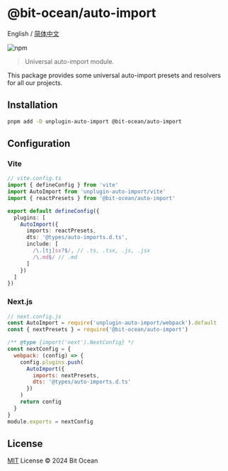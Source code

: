 # @bit-ocean/auto-import

English / [简体中文](./README.zh-CN.md)

![npm](https://img.shields.io/npm/v/@bit-ocean/auto-import?logo=typescript&label=auto-import)

> Universal auto-import module.

This package provides some universal auto-import presets and resolvers for all our projects.

## Installation

```bash
pnpm add -D unplugin-auto-import @bit-ocean/auto-import
```

## Configuration

### Vite

```ts
// vite.config.ts
import { defineConfig } from 'vite'
import AutoImport from 'unplugin-auto-import/vite'
import { reactPresets } from '@bit-ocean/auto-import'

export default defineConfig({
  plugins: [
    AutoImport({
      imports: reactPresets,
      dts: '@types/auto-imports.d.ts',
      include: [
        /\.[tj]sx?$/, // .ts, .tsx, .js, .jsx
        /\.md$/ // .md
      ]
    })
  ]
})
```

### Next.js

```js
// next.config.js
const AutoImport = require('unplugin-auto-import/webpack').default
const { nextPresets } = require('@bit-ocean/auto-import')

/** @type {import('next').NextConfig} */
const nextConfig = {
  webpack: (config) => {
    config.plugins.push(
      AutoImport({
        imports: nextPresets,
        dts: '@types/auto-imports.d.ts'
      })
    )
    return config
  }
}
module.exports = nextConfig
```

## License

[MIT](/LICENSE) License &copy; 2024 Bit Ocean
